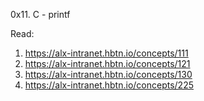0x11. C - printf

Read:
1. https://alx-intranet.hbtn.io/concepts/111
2. https://alx-intranet.hbtn.io/concepts/121
3. https://alx-intranet.hbtn.io/concepts/130
4. https://alx-intranet.hbtn.io/concepts/225

